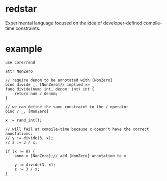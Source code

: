 # redstar

Experimental language focused on the idea of developer-defined compile-time constraints.

# example

```
use core/rand

attr NonZero

// require denom to be annotated with [NonZero]
bind divide _, [NonZero]// implied => _
func divide(num: int, denom: int) int {
    return num / denom;
}

// we can define the same constraint to the / operator
bind / _, [NonZero]

x := rand_int();

// will fail at compile-time because x doesn't have the correct annotations:
// y := divide(3, x);
// z := 3 / x;

if (x != 0) {
    anno x [NonZero];// add [NonZero] annotation to x

    y := divide(3, x);
    z := 3 / x;
}
```
